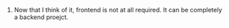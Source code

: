 1. Now that I think of it, frontend is not at all required. It can be completely a backend proejct. 